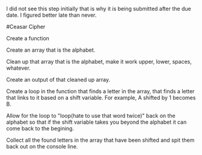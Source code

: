 I did not see this step initially that is why it is being submitted after the due date.
I figured better late than never.

#Ceasar Cipher

Create a function

Create an array that is the alphabet.

Clean up that array that is the alphabet, make it work upper, lower, spaces, whatever.

Create an output of that cleaned up array.

Create a loop in the function that finds a letter in the array, that finds a
letter that links to it based on a shift variable. For example, A shifted by 1
becomes B.  

Allow for the loop to "loop(hate to use that word twice)" back on the alphabet so
that if the shift variable takes you beyond the alphabet it can come back to the begining.

Collect all the found letters in the array that have been shifted and spit them back
out on the console line.
